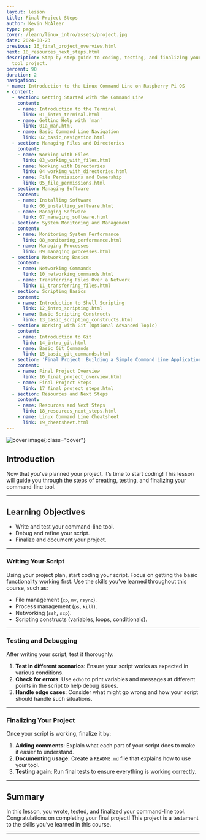 ```yaml
---
layout: lesson
title: Final Project Steps
author: Kevin McAleer
type: page
cover: /learn/linux_intro/assets/project.jpg
date: 2024-08-23
previous: 16_final_project_overview.html
next: 18_resources_next_steps.html
description: Step-by-step guide to coding, testing, and finalizing your command-line
  tool project.
percent: 90
duration: 2
navigation:
- name: Introduction to the Linux Command Line on Raspberry Pi OS
- content:
  - section: Getting Started with the Command Line
    content:
    - name: Introduction to the Terminal
      link: 01_intro_terminal.html
    - name: Getting Help with `man`
      link: 01a_man.html
    - name: Basic Command Line Navigation
      link: 02_basic_navigation.html
  - section: Managing Files and Directories
    content:
    - name: Working with Files
      link: 03_working_with_files.html
    - name: Working with Directories
      link: 04_working_with_directories.html
    - name: File Permissions and Ownership
      link: 05_file_permissions.html
  - section: Managing Software
    content:
    - name: Installing Software
      link: 06_installing_software.html
    - name: Managing Software
      link: 07_managing_software.html
  - section: System Monitoring and Management
    content:
    - name: Monitoring System Performance
      link: 08_monitoring_performance.html
    - name: Managing Processes
      link: 09_managing_processes.html
  - section: Networking Basics
    content:
    - name: Networking Commands
      link: 10_networking_commands.html
    - name: Transferring Files Over a Network
      link: 11_transferring_files.html
  - section: Scripting Basics
    content:
    - name: Introduction to Shell Scripting
      link: 12_intro_scripting.html
    - name: Basic Scripting Constructs
      link: 13_basic_scripting_constructs.html
  - section: Working with Git (Optional Advanced Topic)
    content:
    - name: Introduction to Git
      link: 14_intro_git.html
    - name: Basic Git Commands
      link: 15_basic_git_commands.html
  - section: 'Final Project: Building a Simple Command Line Application'
    content:
    - name: Final Project Overview
      link: 16_final_project_overview.html
    - name: Final Project Steps
      link: 17_final_project_steps.html
  - section: Resources and Next Steps
    content:
    - name: Resources and Next Steps
      link: 18_resources_next_steps.html
    - name: Linux Command Line Cheatsheet
      link: 19_cheatsheet.html
---
```



![cover image]({{page.cover}}){:class="cover"}

## Introduction

Now that you’ve planned your project, it’s time to start coding! This lesson will guide you through the steps of creating, testing, and finalizing your command-line tool.

---

## Learning Objectives

- Write and test your command-line tool.
- Debug and refine your script.
- Finalize and document your project.

---

### Writing Your Script

Using your project plan, start coding your script. Focus on getting the basic functionality working first. Use the skills you’ve learned throughout this course, such as:

- File management (`cp`, `mv`, `rsync`).
- Process management (`ps`, `kill`).
- Networking (`ssh`, `scp`).
- Scripting constructs (variables, loops, conditionals).

---

### Testing and Debugging

After writing your script, test it thoroughly:

1. **Test in different scenarios**: Ensure your script works as expected in various conditions.
1. **Check for errors**: Use `echo` to print variables and messages at different points in the script to help debug issues.
1. **Handle edge cases**: Consider what might go wrong and how your script should handle such situations.

---

### Finalizing Your Project

Once your script is working, finalize it by:

1. **Adding comments**: Explain what each part of your script does to make it easier to understand.
1. **Documenting usage**: Create a `README.md` file that explains how to use your tool.
1. **Testing again**: Run final tests to ensure everything is working correctly.

---

## Summary

In this lesson, you wrote, tested, and finalized your command-line tool. Congratulations on completing your final project! This project is a testament to the skills you’ve learned in this course.

---

